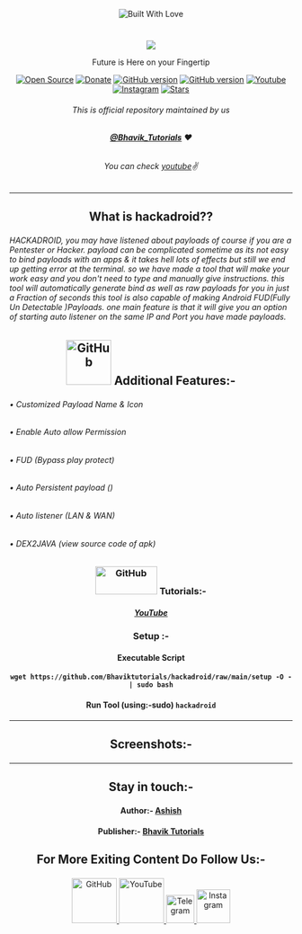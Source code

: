 <p align="center"><a><img title="Built With Love" src="https://forthebadge.com/images/badges/powered-by-black-magic.svg"> </a>

# <p align="center">
<p align="center">
  <img src="https://user-images.githubusercontent.com/64035221/106764878-3b226180-665e-11eb-839e-9ae4a87efabc.png">
</p>
<p align="center">Future is Here on your Fingertip
<p align="center">
<a href="https://github.com/Bhaviktutorials"><img title="Open Source" src="https://img.shields.io/badge/Open%20Source-%E2%99%A5-red" ></a>
 <a href="https://paypal.me/bhavikoza"><img title="Donate" src="https://img.shields.io/badge/Donate-PayPal-blue" ></a>
 <a href="https://github.com/Bhaviktutorials/hackadroid"><img title="GitHub version" src="https://d25lcipzij17d.cloudfront.net/badge.svg?id=gh&type=6&v=1.0.0&x2=0" ></a>
<a href="https://github.com/Bhaviktutorials"><img title="GitHub version" src="https://img.shields.io/github/license/Bhaviktutorials/hackadroid?color=Brightgree" ></a>
 <a href="https://www.youtube.com/channel/UCMhYgk0-nIHHtnRNkL9zpgQ"><img alt="Youtube" src="https://img.shields.io/badge/Youtube-Bhavik Tutorials-green"/></a>
 <a href="https://instagram.com/bhavik_tutorials"><img alt="Instagram" src="https://img.shields.io/badge/Instagram-Bhavik_Tutorials-ff69b4"/></a>
 <a href="https://github.com/Bhaviktutorials"><img title="Stars" src="https://img.shields.io/github/stars/Bhaviktutorials/hackadroid?style=social" ></a>
</p>

###### <p align="center">*This is official repository maintained by us*
###### <p align="center"> *[**@Bhavik_Tutorials**](https://www.instagram.com/bhavik_tutorials/) ❤️*
###### <p align="center"> *You can check [youtube](https://www.youtube.com/channel/UCMhYgk0-nIHHtnRNkL9zpgQ)✌*
---

## <p align="center"> What is hackadroid??

###### HACKADROID, you may have listened about payloads of course if you are a Pentester or Hacker. payload can be complicated sometime as its not easy to bind payloads with an apps & it takes hell lots of effects but still we end up getting error at the terminal. so we have made a tool that will make your work easy and you don't need to type and manually give instructions. this tool will automatically generate bind as well as raw payloads for you in just a Fraction of seconds this tool is also capable of making Android FUD(Fully Un Detectable )Payloads. one main feature is that it will give you an option of starting auto listener on the same IP and Port you have made payloads.

## <p align="center"> <img src="https://media.giphy.com/media/l1J9Jso7LPhtYWEKI/giphy.gif" alt="GitHub" width="80" height="80">  Additional Features:-
###### • Customized Payload Name & Icon
###### • Enable Auto allow Permission
###### • FUD (Bypass play protect)
###### • Auto Persistent payload ()
###### • Auto listener (LAN & WAN)
###### • DEX2JAVA (view source code of apk)


### <p align="center"> <img src="https://media.giphy.com/media/13Nc3xlO1kGg3S/giphy.gif" alt="GitHub" width="110" height="50"> Tutorials:-

##### <p align="center"> [YouTube](https://www.youtube.com/watch?v=_OWkSxIzTTg&t=8s)

### <p align="center"> Setup :-

#### <p align="center">Executable Script


#### <p align="center"> ```wget https://github.com/Bhaviktutorials/hackadroid/raw/main/setup -O - | sudo bash```

#### <p align="center"> Run Tool (using:-sudo) ```hackadroid```
***
## <p align="center"> Screenshots:-




***

## <p align="center">Stay in touch:-

#### <p align="center"> Author:-  [Ashish]()
#### <p align="center"> Publisher:- [Bhavik Tutorials](https://github.com/Bhaviktutorials/)

## <p align="center"> For More Exiting Content  Do Follow Us:-

<p align="center"><a href="https://github.com/Bhaviktutorials/"><img src="https://user-images.githubusercontent.com/64035221/96459220-834c7e00-123f-11eb-8417-534058a7ba62.png" alt="GitHub" width="80" height="80">
<a href="https://www.youtube.com/channel/UCMhYgk0-nIHHtnRNkL9zpgQ"><img src="https://user-images.githubusercontent.com/64035221/96456596-4f238e00-123c-11eb-821e-85e9aaa3faec.png" alt="YouTube" width="80" height="80">
<a href="https://t.me/bhaviktutorial"><img src="https://user-images.githubusercontent.com/64035221/96461243-c576bf00-1241-11eb-8fdf-139b4859bfb0.png" alt="Telegram" width="50" height="50">
<a href="https://www.instagram.com/bhavik_tutorials/"><img src="https://user-images.githubusercontent.com/64035221/96461629-3d44e980-1242-11eb-8691-46dd14355085.png" alt="Instagram" width="60" height="60">
